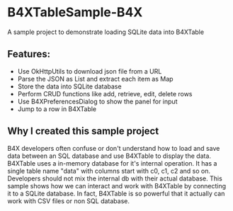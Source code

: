 # B4XTableSample-B4X
A sample project to demonstrate loading SQLite data into B4XTable

## Features:
- Use OkHttpUtils to download json file from a URL
- Parse the JSON as List and extract each item as Map
- Store the data into SQLite database
- Perform CRUD functions like add, retrieve, edit, delete rows
- Use B4XPreferencesDialog to show the panel for input
- Jump to a row in B4XTable

## Why I created this sample project
B4X developers often confuse or don't understand how to load and save data between an SQL database and use B4XTable to display the data. 
B4XTable uses a in-memory database for it's internal operation. It has a single table name "data" with columns start with c0, c1, c2 and so on.
Developers should not mix the internal db with their actual database. 
This sample shows how we can interact and work with B4XTable by connecting it to a SQLite database.
In fact, B4XTable is so powerful that it actually can work with CSV files or non SQL database.
